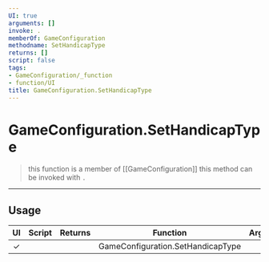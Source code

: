 ```yaml
---
UI: true
arguments: []
invoke: .
memberOf: GameConfiguration
methodname: SetHandicapType
returns: []
script: false
tags:
- GameConfiguration/_function
- function/UI
title: GameConfiguration.SetHandicapType
---
```

# GameConfiguration.SetHandicapType
> this function is a member of [[GameConfiguration]]
> this method can be invoked with `.`
-----
## Usage
|  UI | Script | Returns | Function | Arguments |
|:---:|:------:|-------:|:--------:|:---------|
|✓| ||GameConfiguration.SetHandicapType||
